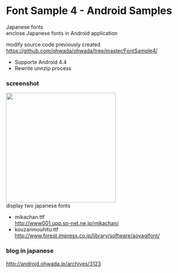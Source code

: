 Font Sample 4 - Android Samples
===============

Japanese fonts <br/>
enclose Japanese fonts in Android application <br/>

modify source code previously created <br/>
https://github.com/ohwada/ohwada/tree/master/FontSample4/ <br/>
- Supporte Android 4.4 <br/>
- Rewrite unnzip process <br/>

### screenshot <br/>
<image src="https://raw.githubusercontent.com/ohwada/Android_Samples/master/FontSample4/screenshot/screenshot_main.png" width="300" /> <br/>
display two  japanese fonts

- mikachan.ttf <br/>
http://www001.upp.so-net.ne.jp/mikachan/
- kouzanmouhitu.ttf  <br/>
http://www.forest.impress.co.jp/library/software/aoyagifont/<br/>

### blog in japanese
http://android.ohwada.jp/archives/3123